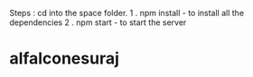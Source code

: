 Steps : cd into the space folder.
1 . npm install - to install all the dependencies
2 . npm start - to start the server
# alfalconesuraj
